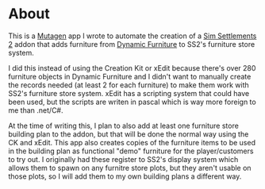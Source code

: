 # About
This is a [Mutagen](https://github.com/Mutagen-Modding/Mutagen) app I wrote to automate the creation of a [Sim Settlements 2](https://simsettlements2.com) addon that adds furniture from [Dynamic Furniture](https://www.nexusmods.com/fallout4/mods/84343) to SS2's furniture store system. 

I did this instead of using the Creation Kit or xEdit because there's over 280 furniture objects in Dynamic Furniture and I didn't want to manually create the records needed (at least 2 for each furniture) to make them work with SS2's furniture store system. xEdit has a scripting system that could have been used, but the scripts are writen in pascal which is way more foreign to me than .net/C#.

At the time of writing this, I plan to also add at least one furniture store building plan to the addon, but that will be done the normal way using the CK and xEdit. This app also creates copies of the furniture items to be used in the building plan as functional "demo" furniture for the player/customers to try out. I originally had these register to SS2's display system which allows them to spawn on any furnitre store plots, but they aren't usable on those plots, so I will add them to my own building plans a different way.